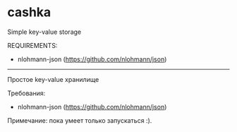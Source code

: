 # cashka

Simple key-value storage

REQUIREMENTS:
- nlohmann-json (https://github.com/nlohmann/json)


-------------------------------------------------------------------------------------

Простое key-value хранилище

Требования:
- nlohmann-json (https://github.com/nlohmann/json)

Примечание: пока умеет только запускаться :).
